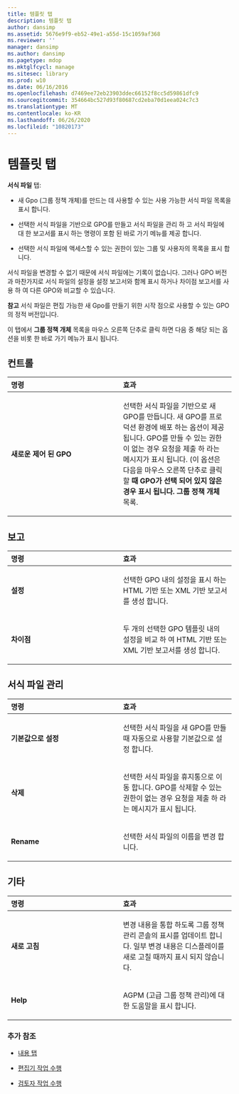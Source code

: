 ```yaml
---
title: 템플릿 탭
description: 템플릿 탭
author: dansimp
ms.assetid: 5676e9f9-eb52-49e1-a55d-15c1059af368
ms.reviewer: ''
manager: dansimp
ms.author: dansimp
ms.pagetype: mdop
ms.mktglfcycl: manage
ms.sitesec: library
ms.prod: w10
ms.date: 06/16/2016
ms.openlocfilehash: d7469ee72eb23903ddec66152f8cc5d59861dfc9
ms.sourcegitcommit: 354664bc527d93f80687cd2eba70d1eea024c7c3
ms.translationtype: MT
ms.contentlocale: ko-KR
ms.lasthandoff: 06/26/2020
ms.locfileid: "10820173"
---
```

# 템플릿 탭


**서식 파일** 탭:

-   새 Gpo (그룹 정책 개체)를 만드는 데 사용할 수 있는 사용 가능한 서식 파일 목록을 표시 합니다.

-   선택한 서식 파일을 기반으로 GPO를 만들고 서식 파일을 관리 하 고 서식 파일에 대 한 보고서를 표시 하는 명령이 포함 된 바로 가기 메뉴를 제공 합니다.

-   선택한 서식 파일에 액세스할 수 있는 권한이 있는 그룹 및 사용자의 목록을 표시 합니다.

서식 파일을 변경할 수 없기 때문에 서식 파일에는 기록이 없습니다. 그러나 GPO 버전과 마찬가지로 서식 파일의 설정을 설정 보고서와 함께 표시 하거나 차이점 보고서를 사용 하 여 다른 GPO와 비교할 수 있습니다.

**참고**  서식 파일은 편집 가능한 새 Gpo를 만들기 위한 시작 점으로 사용할 수 있는 GPO의 정적 버전입니다.

 

이 탭에서 **그룹 정책 개체** 목록을 마우스 오른쪽 단추로 클릭 하면 다음 중 해당 되는 옵션을 비롯 한 바로 가기 메뉴가 표시 됩니다.

## 컨트롤


<table>
<colgroup>
<col width="50%" />
<col width="50%" />
</colgroup>
<thead>
<tr class="header">
<th align="left">명령</th>
<th align="left">효과</th>
</tr>
</thead>
<tbody>
<tr class="odd">
<td align="left"><p><strong>새로운 제어 된 GPO</strong></p></td>
<td align="left"><p>선택한 서식 파일을 기반으로 새 GPO를 만듭니다. 새 GPO를 프로덕션 환경에 배포 하는 옵션이 제공 됩니다. GPO를 만들 수 있는 권한이 없는 경우 요청을 제출 하 라는 메시지가 표시 됩니다. (이 옵션은 다음을 마우스 오른쪽 단추로 클릭할 <strong> 때 GPO가 선택 되어 있지 않은 경우 표시 됩니다. 그룹 정책 개체 </strong> 목록.</p></td>
</tr>
</tbody>
</table>

 

## 보고


<table>
<colgroup>
<col width="50%" />
<col width="50%" />
</colgroup>
<thead>
<tr class="header">
<th align="left">명령</th>
<th align="left">효과</th>
</tr>
</thead>
<tbody>
<tr class="odd">
<td align="left"><p><strong>설정</strong></p></td>
<td align="left"><p>선택한 GPO 내의 설정을 표시 하는 HTML 기반 또는 XML 기반 보고서를 생성 합니다.</p></td>
</tr>
<tr class="even">
<td align="left"><p><strong>차이점</strong></p></td>
<td align="left"><p>두 개의 선택한 GPO 템플릿 내의 설정을 비교 하 여 HTML 기반 또는 XML 기반 보고서를 생성 합니다.</p></td>
</tr>
</tbody>
</table>

 

## 서식 파일 관리


<table>
<colgroup>
<col width="50%" />
<col width="50%" />
</colgroup>
<thead>
<tr class="header">
<th align="left">명령</th>
<th align="left">효과</th>
</tr>
</thead>
<tbody>
<tr class="odd">
<td align="left"><p><strong>기본값으로 설정</strong></p></td>
<td align="left"><p>선택한 서식 파일을 새 GPO를 만들 때 자동으로 사용할 기본값으로 설정 합니다.</p></td>
</tr>
<tr class="even">
<td align="left"><p><strong>삭제</strong></p></td>
<td align="left"><p>선택한 서식 파일을 휴지통으로 이동 <strong> </strong> 합니다. GPO를 삭제할 수 있는 권한이 없는 경우 요청을 제출 하 라는 메시지가 표시 됩니다.</p></td>
</tr>
<tr class="odd">
<td align="left"><p><strong>Rename</strong></p></td>
<td align="left"><p>선택한 서식 파일의 이름을 변경 합니다.</p></td>
</tr>
</tbody>
</table>

 

## 기타


<table>
<colgroup>
<col width="50%" />
<col width="50%" />
</colgroup>
<thead>
<tr class="header">
<th align="left">명령</th>
<th align="left">효과</th>
</tr>
</thead>
<tbody>
<tr class="odd">
<td align="left"><p><strong>새로 고침</strong></p></td>
<td align="left"><p>변경 내용을 통합 하도록 그룹 정책 관리 콘솔의 표시를 업데이트 합니다. 일부 변경 내용은 디스플레이를 새로 고칠 때까지 표시 되지 않습니다.</p></td>
</tr>
<tr class="even">
<td align="left"><p><strong>Help</strong></p></td>
<td align="left"><p>AGPM (고급 그룹 정책 관리)에 대 한 도움말을 표시 합니다.</p></td>
</tr>
</tbody>
</table>

 

### 추가 참조

-   [내용 탭](contents-tab.md)

-   [편집기 작업 수행](performing-editor-tasks.md)

-   [검토자 작업 수행](performing-reviewer-tasks.md)

 

 





